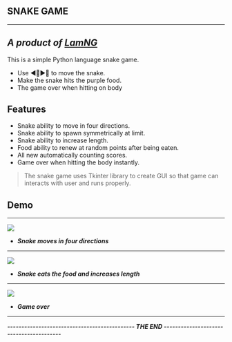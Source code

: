 ## SNAKE GAME
* **
## _A product of [LamNG](https://github.com/nguyenvietlam0640)_

This is a simple Python language snake game.
* Use ◀️🔼▶️🔽 to move the snake.
* Make the snake hits the purple food.
* The game over when hitting on body

## Features

* Snake ability to move in four directions.
* Snake ability to spawn symmetrically at limit.
* Snake ability to increase length.
* Food ability to renew at random points after being eaten.
* All new automatically counting scores.
* Game over when hitting the body instantly.

> The snake game uses Tkinter library to create GUI so that
> game can interacts with user and runs properly.

## Demo 
* **
![](https://github.com/nguyenvietlam0640/gift-/blob/main/move.gif)
* ***Snake moves in four directions***

* **
![](https://github.com/nguyenvietlam0640/gift-/blob/main/eat.gif)
* ***Snake eats the food and increases length***

* **
![](https://github.com/nguyenvietlam0640/gift-/blob/main/gameover.gif)
* ***Game over***
* **
**_--------------------------------------------- THE END ----------------------------------------_**